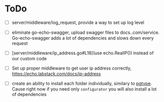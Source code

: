 # ToDo

- [ ] server/middleware/log_request, provide a way to set up log level
- [ ] eliminate go-echo-swagger, upload swagger files to docs.<domain>.com/service. Go-echo-swagger adds a lot of dependencies and slows down every request
- [ ] [server/middleware/ip_address.go#L18](use echo.RealIP()) instead of our custom code
- [ ] Set up proper middleware to get user ip address correctly, https://echo.labstack.com/docs/ip-address
- [ ] create an ability to install each folder individually, similary to [pgtype](https://github.com/jackc/pgx/tree/master/pgtype). Cause right now if you need only `configurator` you will also install a lot of dependencies

